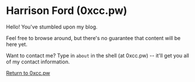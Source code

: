 # Harrison Ford (0xcc.pw)
Hello! You've stumbled upon my blog. 

Feel free to browse around, but there's no guarantee that content will be here yet.

Want to contact me? Type in `about` in the shell (at 0xcc.pw) -- it'll get you all of my contact information.

[Return to 0xcc.pw](https://0xcc.pw)
